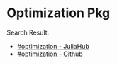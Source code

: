 # Optimization Pkg

Search Result:
- [#optimization - JuliaHub](https://juliahub.com/ui/Search?t=optimization)
- [#optimization - Github](https://github.com/search?q=optimization+language:Julia+&type=repositories)

